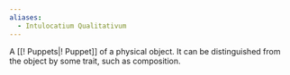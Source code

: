 ```yaml
---
aliases:
  - Intulocatium Qualitativum
---
```

A [[! Puppets|! Puppet]] of a physical object. It can be distinguished from the object by some trait, such as composition.